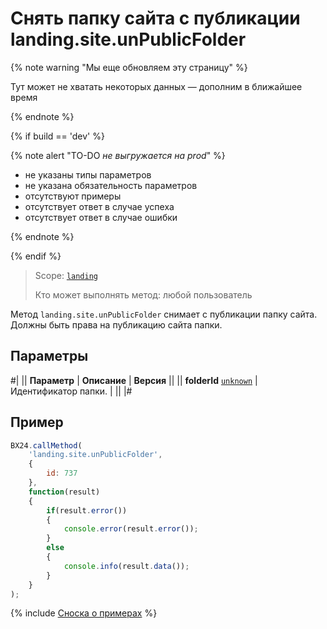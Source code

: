 # Снять папку сайта с публикации landing.site.unPublicFolder

{% note warning "Мы еще обновляем эту страницу" %}

Тут может не хватать некоторых данных — дополним в ближайшее время

{% endnote %}

{% if build == 'dev' %}

{% note alert "TO-DO _не выгружается на prod_" %}

- не указаны типы параметров
- не указана обязательность параметров
- отсутствуют примеры
- отсутствует ответ в случае успеха
- отсутствует ответ в случае ошибки

{% endnote %}

{% endif %}

> Scope: [`landing`](../../scopes/permissions.md)
>
> Кто может выполнять метод: любой пользователь

Метод `landing.site.unPublicFolder` снимает с публикации папку сайта. Должны быть права на публикацию сайта папки.

## Параметры

#|
|| **Параметр** | **Описание** | **Версия** ||
|| **folderId**
[`unknown`](../../data-types.md) | Идентификатор папки. | ||
|#

## Пример

```js
BX24.callMethod(
    'landing.site.unPublicFolder',
    {
        id: 737
    },
    function(result)
    {
        if(result.error())
        {
            console.error(result.error());
        }
        else
        {
            console.info(result.data());
        }
    }
);
```

{% include [Сноска о примерах](../../../_includes/examples.md) %}